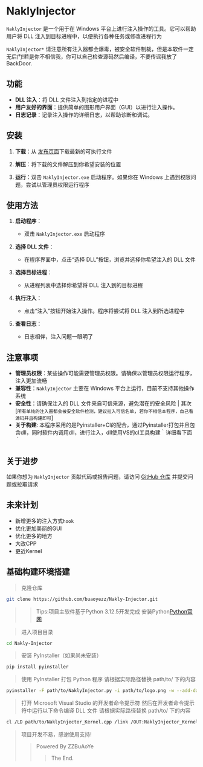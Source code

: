 # **NaklyInjector**

`NaklyInjector` 是一个用于在 Windows 平台上进行注入操作的工具。它可以帮助用户将 DLL 注入到目标进程中，以便执行各种任务或修改进程行为

`NaklyInjector*` 请注意所有注入器都会爆毒，被安全软件制裁，但是本软件一定无后门!若是你不相信我，你可以自己检查源码然后编译，不要传谣我放了BackDoor.

## 功能

- **DLL 注入**：将 DLL 文件注入到指定的进程中
- **用户友好的界面**：提供简单的图形用户界面（GUI）以进行注入操作。
- **日志记录**：记录注入操作的详细日志，以帮助诊断和调试。

## 安装

1. **下载**：从 [发布页面](https://github.com/buaoyezz/Nakly-Injector/releases/)下载最新的可执行文件
   
2. **解压**：将下载的文件解压到你希望安装的位置

3. **运行**：双击 `NaklyInjector.exe` 启动程序。如果你在 Windows 上遇到权限问题，尝试以管理员权限运行程序

## 使用方法

1. **启动程序**：
   - 双击 `NaklyInjector.exe` 启动程序
   
2. **选择 DLL 文件**：
   - 在程序界面中，点击“选择 DLL”按钮，浏览并选择你希望注入的 DLL 文件

3. **选择目标进程**：
   - 从进程列表中选择你希望将 DLL 注入到的目标进程

4. **执行注入**：
   - 点击“注入”按钮开始注入操作。程序将尝试将 DLL 注入到所选进程中

5. **查看日志**：
   - 日志相伴，注入问题一眼明了

## 注意事项

- **管理员权限**：某些操作可能需要管理员权限。请确保以管理员权限运行程序，注入更加流畅
- **兼容性**：`NaklyInjector` 主要在 Windows 平台上运行，目前不支持其他操作系统
- **安全性**：请确保注入的 DLL 文件来自可信来源，避免潜在的安全风险 | 其次[`所有单纯的注入器都会被安全软件检测，建议拉入可信名单`，`若你不相信本程序，自己看源码并且构建即可`]
- **关于构建**: 本程序采用的是Pyinstaller+Cl的配合，通过Pyinstaller打包并且包含dll，同时软件内调用dll，进行注入，dll使用VS的cl工具构建｀详细看下面｀
## 关于进步

如果你想为 `NaklyInjector` 贡献代码或报告问题，请访问 [GitHub 仓库](https://github.com/buaoyezz/Nakly-Injector/) 并提交问题或拉取请求

## 未来计划
- 新增更多的注入方式`hook`
- 优化更加美丽的GUI
- 优化更多的地方
- 大改CPP
- 更近Kernel

## 基础构建环境搭建
> 克隆仓库
```bash
git clone https://github.com/buaoyezz/Nakly-Injector.git
```
>> Tips:项目主软件基于Python 3.12.5开发完成
>> 安装Python[Python官网](https://python.org/)

> 进入项目目录
```bash
cd Nakly-Injector
```
> 安装 PyInstaller（如果尚未安装）
```bash
pip install pyinstaller
```
> 使用 PyInstaller 打包 Python 程序
> 请根据实际路径替换 path/to/ 下的内容
```bash
pyinstaller -F path/to/NaklyInjector.py -i path/to/logo.png -w --add-data "path/to/NaklyInject_Kernel.dll;."
```
> 打开 Microsoft Visual Studio 的开发者命令提示符
> 然后在开发者命令提示符中运行以下命令编译 DLL 文件
> 请根据实际路径替换 path/to/ 下的内容
```bash
cl /LD path/to/NaklyInjector_Kernel.cpp /link /OUT:NaklyInjector_Kernel.dll
```

> 项目开发不易，感谢使用支持!
>> Powered By ZZBuAoYe
>>> The End.
